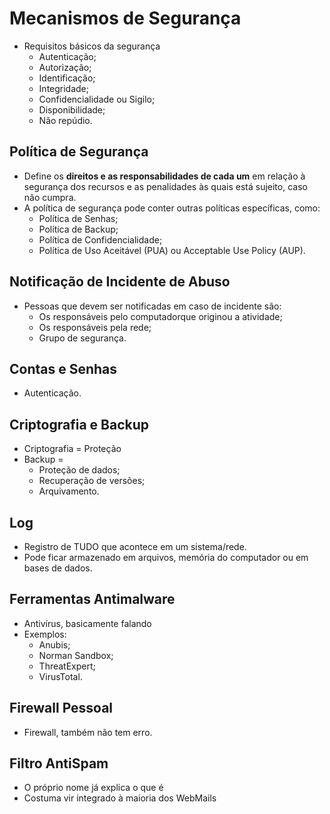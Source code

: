 # Mecanismos de Segurança

- Requisitos básicos da segurança
  - Autenticação;
  - Autorização;
  - Identificação;
  - Integridade;
  - Confidencialidade ou Sigilo;
  - Disponibilidade;
  - Não repúdio.

## Política de Segurança

- Define os **direitos e as responsabilidades de cada um** em relação à segurança dos recursos e as penalidades às quais está sujeito, caso não cumpra.
- A política de segurança pode conter outras políticas específicas, como:
  - Política de Senhas;
  - Política de Backup;
  - Política de Confidencialidade;
  - Política de Uso Aceitável (PUA) ou Acceptable Use Policy (AUP).

## Notificação de Incidente de Abuso

- Pessoas que devem ser notificadas em caso de incidente são:
  - Os responsáveis pelo computadorque originou a atividade;
  - Os responsáveis pela rede;
  - Grupo de segurança.

## Contas e Senhas

- Autenticação.

## Criptografia e Backup

- Criptografia = Proteção
- Backup =
  - Proteção de dados;
  - Recuperação de versões;
  - Arquivamento.

## Log

- Registro de TUDO que acontece em um sistema/rede.
- Pode ficar armazenado em arquivos, memória do computador ou em bases de dados.

## Ferramentas Antimalware

- Antivírus, basicamente falando
- Exemplos:
  - Anubis;
  - Norman Sandbox;
  - ThreatExpert;
  - VirusTotal.

## Firewall Pessoal

- Firewall, também não tem erro.

## Filtro AntiSpam

- O próprio nome já explica o que é
- Costuma vir integrado à maioria dos WebMails
